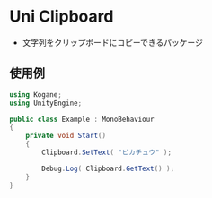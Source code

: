 ﻿# Uni Clipboard

* 文字列をクリップボードにコピーできるパッケージ

## 使用例

```cs
using Kogane;
using UnityEngine;

public class Example : MonoBehaviour
{
    private void Start()
    {
        Clipboard.SetText( "ピカチュウ" );

        Debug.Log( Clipboard.GetText() );
    }
}

```